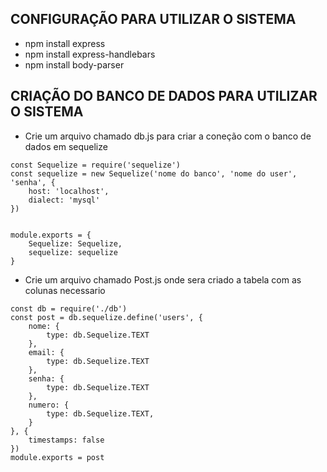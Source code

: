 CONFIGURAÇÃO PARA UTILIZAR O SISTEMA
-
- npm install express
- npm install express-handlebars
- npm install body-parser



CRIAÇÃO DO BANCO DE DADOS PARA UTILIZAR O SISTEMA
-
- Crie um arquivo chamado db.js para criar a coneção com o banco de dados em sequelize
```
const Sequelize = require('sequelize')
const sequelize = new Sequelize('nome do banco', 'nome do user', 'senha', {
    host: 'localhost',
    dialect: 'mysql'
})


module.exports = {
    Sequelize: Sequelize,
    sequelize: sequelize
}
```
- Crie um arquivo chamado Post.js onde sera criado a tabela com as colunas necessario
```
const db = require('./db')
const post = db.sequelize.define('users', {
    nome: {
        type: db.Sequelize.TEXT
    },
    email: {
        type: db.Sequelize.TEXT
    },
    senha: {
        type: db.Sequelize.TEXT
    },
    numero: {
        type: db.Sequelize.TEXT,
    }
}, {
    timestamps: false
})
module.exports = post
```

